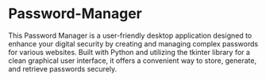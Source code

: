 # Password-Manager
This Password Manager is a user-friendly desktop application designed to enhance your digital security by creating and managing complex passwords for various websites. Built with Python and utilizing the tkinter library for a clean graphical user interface, it offers a convenient way to store, generate, and retrieve passwords securely.
